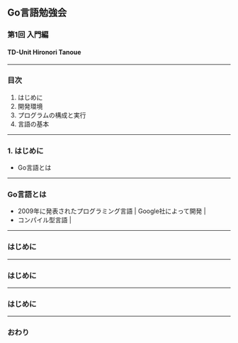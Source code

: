 ## Go言語勉強会
### 第1回 入門編
#### TD-Unit Hironori Tanoue
---
### 目次
1. はじめに
2. 開発環境
3. プログラムの構成と実行
4. 言語の基本
---
### 1. はじめに
- Go言語とは
---
### Go言語とは
- 2009年に発表されたプログラミング言語 |
 Google社によって開発 |
- コンパイル型言語 |
---
### はじめに
---
### はじめに
---
### はじめに
---
### おわり
